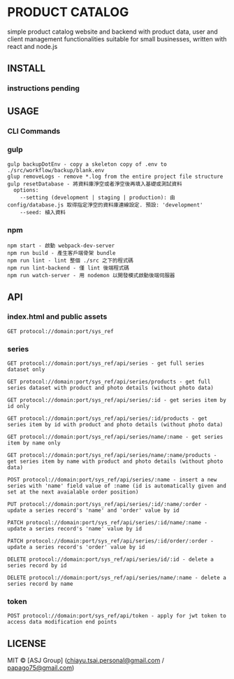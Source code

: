 # PRODUCT CATALOG
simple product catalog website and backend with product data, user and client management functionalities suitable for small businesses, written with react and node.js

## INSTALL

### instructions pending

## USAGE
### CLI Commands
### gulp
```
gulp backupDotEnv - copy a skeleton copy of .env to ./src/workflow/backup/blank.env
glup removeLogs - remove *.log from the entire project file structure
gulp resetDatabase - 將資料庫淨空或者淨空後再填入基礎或測試資料
  options:
    --setting (development | staging | production): 由 config/database.js 取得指定淨空的資料庫連線設定. 預設: 'development'
    --seed: 植入資料
```

### npm
```
npm start - 啟動 webpack-dev-server
npm run build - 產生客戶端骨架 bundle
npm run lint - lint 整個 ./src 之下的程式碼
npm run lint-backend - 僅 lint 後端程式碼
npm run watch-server - 用 nodemon 以開發模式啟動後端伺服器
```

## API
### index.html and public assets
```
GET protocol://domain:port/sys_ref
```

### series
```
GET protocol://domain:port/sys_ref/api/series - get full series dataset only

GET protocol://domain:port/sys_ref/api/series/products - get full series dataset with product and photo details (without photo data)

GET protocol://domain:port/sys_ref/api/series/:id - get series item by id only

GET protocol://domain:port/sys_ref/api/series/:id/products - get series item by id with product and photo details (without photo data)

GET protocol://domain:port/sys_ref/api/series/name/:name - get series item by name only

GET protocol://domain:port/sys_ref/api/series/name/:name/products - get series item by name with product and photo details (without photo data)

POST protocol://domain:port/sys_ref/api/series/:name - insert a new series with 'name' field value of :name (id is automatically given and set at the next avaialable order position)

PUT protocol://domain:port/sys_ref/api/series/:id/:name/:order - update a series record's 'name' and 'order' value by id

PATCH protocol://domain:port/sys_ref/api/series/:id/name/:name - update a series record's 'name' value by id

PATCH protocol://domain:port/sys_ref/api/series/:id/order/:order - update a series record's 'order' value by id

DELETE protocol://domain:port/sys_ref/api/series/id/:id - delete a series record by id

DELETE protocol://domain:port/sys_ref/api/series/name/:name - delete a series record by name
```

### token
```
POST protocol://domain:port/sys_ref/api/token - apply for jwt token to access data modification end points
```

## LICENSE
MIT © [ASJ Group] (chiayu.tsai.personal@gmail.com / papago75@gmail.com)
